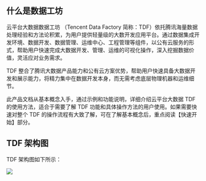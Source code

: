 ## 什么是数据工坊

云平台大数据数据工坊 （Tencent Data Factory 简称：TDF）依托腾讯海量数据处理经验和方法论积累，为用户提供轻量级的大数开发应用平台。通过数据集成开发环境、数据开发、数据管理、运维中心、工程管理等组件，以公有云服务的形式，帮助用户快速完成大数据开发、管理、运维的可视化操作，深入挖掘数据价值，灵活应对业务需求。

TDF 整合了腾讯大数据产品能力和公有云方案优势，帮助用户快速具备大数据开发和展示能力，将精力集中在数据开发本身，而无需考虑底层物理机器和运维细节。

此产品文档从基本概念入手，通过示例和功能说明，详细介绍云平台大数据 TDF的使用方法，适合于需要了解 TDF 功能和具体操作方法的用户使用。如果需要快速对整个 TDF 的操作流程有大致了解，可在了解基本概念后，重点阅读【快速开始】部分。

##  TDF 架构图

TDF 架构图如下所示：

![](http://imgcache.tce.fsphere.cn/static/mc.qcloudimg.com/static/img/9056492f82bb32512590da744900237a/image.png)
